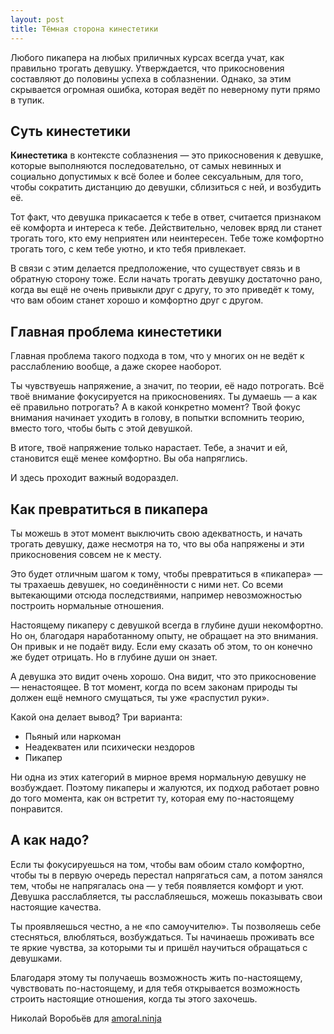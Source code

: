 ```yaml
---
layout: post
title: Тёмная сторона кинестетики
---
```


Любого пикапера на любых приличных курсах всегда учат, как правильно трогать девушку. Утверждается, что прикосновения составляют до половины успеха в соблазнении. Однако, за этим скрывается огромная ошибка, которая ведёт по неверному пути прямо в тупик.

## Суть кинестетики

**Кинестетика** в контексте соблазнения — это прикосновения к девушке, которые выполняются последовательно, от самых невинных и социально допустимых к всё более и более сексуальным, для того, чтобы сократить дистанцию до девушки, сблизиться с ней, и возбудить её.

Тот факт, что девушка прикасается к тебе в ответ, считается признаком её комфорта и интереса к тебе. Действительно, человек вряд ли станет трогать того, кто ему неприятен или неинтересен. Тебе тоже комфортно трогать того, с кем тебе уютно, и кто тебя привлекает.

В связи с этим делается предположение, что существует связь и в обратную сторону тоже. Если начать трогать девушку достаточно рано, когда вы ещё не очень привыкли друг с другу, то это приведёт к тому, что вам обоим станет хорошо и комфортно друг с другом.

## Главная проблема кинестетики

Главная проблема такого подхода в том, что у многих он не ведёт к расслаблению вообще, а даже скорее наоборот.

Ты чувствуешь напряжение, а значит, по теории, её надо потрогать. Всё твоё внимание фокусируется на прикосновениях. Ты думаешь — а как её правильно потрогать? А в какой конкретно момент? Твой фокус внимания начинает уходить в голову, в попытки вспомнить теорию, вместо того, чтобы быть с этой девушкой.

В итоге, твоё напряжение только нарастает. Тебе, а значит и ей, становится ещё менее комфортно. Вы оба напряглись.

И здесь проходит важный водораздел.

## Как превратиться в пикапера

Ты можешь в этот момент выключить свою адекватность, и начать трогать девушку, даже несмотря на то, что вы оба напряжены и эти прикосновения совсем не к месту.

Это будет отличным шагом к тому, чтобы превратиться в «пикапера» — ты трахаешь девушек, но соединённости с ними нет. Со всеми вытекающими отсюда последствиями, например невозможностью построить нормальные отношения.

Настоящему пикаперу с девушкой всегда в глубине души некомфортно. Но он, благодаря наработанному опыту, не обращает на это внимания. Он привык и не подаёт виду. Если ему сказать об этом, то он конечно же будет отрицать. Но в глубине души он знает.

А девушка это видит очень хорошо. Она видит, что это прикосновение — ненастоящее. В тот момент, когда по всем законам природы ты должен ещё немного смущаться, ты уже «распустил руки».

Какой она делает вывод? Три варианта:

- Пьяный или наркоман
- Неадекватен или психически нездоров
- Пикапер

Ни одна из этих категорий в мирное время нормальную девушку не возбуждает. Поэтому пикаперы и жалуются, их подход работает ровно до того момента, как он встретит ту, которая ему по-настоящему понравится.

## А как надо?

Если ты фокусируешься на том, чтобы вам обоим стало комфортно, чтобы ты в первую очередь перестал напрягаться сам, а потом занялся тем, чтобы не напрягалась она — у тебя появляется комфорт и уют. Девушка расслабляется, ты расслабляешься, можешь показывать свои настоящие качества.

Ты проявляешься честно, а не «по самоучителю». Ты позволяешь себе стесняться, влюбляться, возбуждаться. Ты начинаешь проживать все те яркие чувства, за которыми ты и пришёл научиться обращаться с девушками.

Благодаря этому ты получаешь возможность жить по-настоящему, чувствовать по-настоящему, и для тебя открывается возможность строить настоящие отношения, когда ты этого захочешь.

Николай Воробьёв для [amoral.ninja](http://amoral.ninja/)